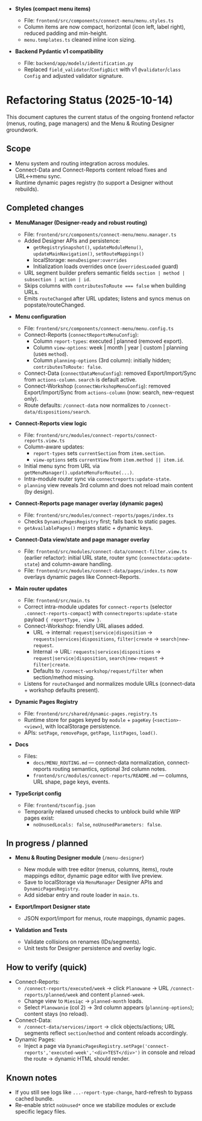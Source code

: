 - **Styles (compact menu items)**
  - File: `frontend/src/components/connect-menu/menu.styles.ts`
  - Column items are now compact, horizontal (icon left, label right), reduced padding and min-height.
  - `menu.templates.ts` cleaned inline icon sizing.

- **Backend Pydantic v1 compatibility**
  - File: `backend/app/models/identification.py`
  - Replaced `field_validator`/`ConfigDict` with v1 `@validator`/`class Config` and adjusted validator signature.

# Refactoring Status (2025-10-14)

This document captures the current status of the ongoing frontend refactor (menus, routing, page managers) and the Menu & Routing Designer groundwork.

## Scope
- Menu system and routing integration across modules.
- Connect-Data and Connect-Reports content reload fixes and URL↔menu sync.
- Runtime dynamic pages registry (to support a Designer without rebuilds).

## Completed changes
- **MenuManager (Designer-ready and robust routing)**
  - File: `frontend/src/components/connect-menu/menu.manager.ts`
  - Added Designer APIs and persistence:
    - `getRegistrySnapshot()`, `updateModuleMenu()`, `updateMainNavigation()`, `setRouteMappings()`
    - localStorage: `menuDesigner:overrides`
    - Initialization loads overrides once (`overridesLoaded` guard)
  - URL segment builder prefers semantic fields `section | method | subsection | action | id`.
  - Skips columns with `contributesToRoute === false` when building URLs.
  - Emits `routeChanged` after URL updates; listens and syncs menus on popstate/routeChanged.

- **Menu configuration**
  - File: `frontend/src/components/connect-menu/menu.config.ts`
  - Connect-Reports (`connectReportsMenuConfig`):
    - Column `report-types`: executed | planned (removed export).
    - Column `view-options`: week | month | year | custom | planning (uses `method`).
    - Column `planning-options` (3rd column): initially hidden; `contributesToRoute: false`.
  - Connect-Data (`connectDataMenuConfig`): removed Export/Import/Sync from `actions-column`. `search` is default active.
  - Connect-Workshop (`connectWorkshopMenuConfig`): removed Export/Import/Sync from `actions-column` (now: search, new-request only).
  - Route defaults: `/connect-data` now normalizes to `/connect-data/dispositions/search`.

- **Connect-Reports view logic**
  - File: `frontend/src/modules/connect-reports/connect-reports.view.ts`
  - Column-aware updates:
    - `report-types` sets `currentSection` from `item.section`.
    - `view-options` sets `currentView` from `item.method || item.id`.
  - Initial menu sync from URL via `getMenuManager().updateMenuForRoute(...)`.
  - Intra-module router sync via `connectreports:update-state`.
  - `planning` view reveals 3rd column and does not reload main content (by design).

- **Connect-Reports page manager overlay (dynamic pages)**
  - File: `frontend/src/modules/connect-reports/pages/index.ts`
  - Checks `DynamicPagesRegistry` first; falls back to static pages.
  - `getAvailablePages()` merges static + dynamic keys.

- **Connect-Data view/state and page manager overlay**
  - File: `frontend/src/modules/connect-data/connect-filter.view.ts` (earlier refactor): initial URL state, router sync (`connectdata:update-state`) and column-aware handling.
  - File: `frontend/src/modules/connect-data/pages/index.ts` now overlays dynamic pages like Connect-Reports.

- **Main router updates**
  - File: `frontend/src/main.ts`
  - Correct intra-module updates for `connect-reports` (selector `.connect-reports-compact`) with `connectreports:update-state` payload `{ reportType, view }`.
  - Connect-Workshop: friendly URL aliases added.
    - URL → internal: `request|service|disposition` → `requests|services|dispositions`, `filter|create` → `search|new-request`.
    - Internal → URL: `requests|services|dispositions` → `request|service|disposition`, `search|new-request` → `filter|create`.
    - Defaults to `/connect-workshop/request/filter` when section/method missing.
  - Listens for `routeChanged` and normalizes module URLs (connect-data + workshop defaults present).

- **Dynamic Pages Registry**
  - File: `frontend/src/shared/dynamic-pages.registry.ts`
  - Runtime store for pages keyed by `module` + `pageKey` (`<section>-<view>`), with localStorage persistence.
  - APIs: `setPage`, `removePage`, `getPage`, `listPages`, `load()`.

- **Docs**
  - Files:
    - `docs/MENU_ROUTING.md` — connect-data normalization, connect-reports routing semantics, optional 3rd column notes.
    - `frontend/src/modules/connect-reports/README.md` — columns, URL shape, page keys, events.

- **TypeScript config**
  - File: `frontend/tsconfig.json`
  - Temporarily relaxed unused checks to unblock build while WIP pages exist:
    - `noUnusedLocals: false`, `noUnusedParameters: false`.

## In progress / planned
- **Menu & Routing Designer module** (`/menu-designer`)
  - New module with tree editor (menus, columns, items), route mappings editor, dynamic page editor with live preview.
  - Save to localStorage via `MenuManager` Designer APIs and `DynamicPagesRegistry`.
  - Add sidebar entry and route loader in `main.ts`.

- **Export/Import Designer state**
  - JSON export/import for menus, route mappings, dynamic pages.

- **Validation and Tests**
  - Validate collisions on renames (IDs/segments).
  - Unit tests for Designer persistence and overlay logic.

## How to verify (quick)
- Connect-Reports:
  - `/connect-reports/executed/week` → click `Planowane` → URL `/connect-reports/planned/week` and content `planned-week`.
  - Change view to `Miesiąc` → `planned-month` loads.
  - Select `Planowanie` (col 2) → 3rd column appears (`planning-options`); content stays (no reload).
- Connect-Data:
  - `/connect-data/services/import` → click objects/actions; URL segments reflect `section`/`method` and content reloads accordingly.
- Dynamic Pages:
  - Inject a page via `DynamicPagesRegistry.setPage('connect-reports','executed-week','<div>TEST</div>')` in console and reload the route → dynamic HTML should render.

## Known notes
- If you still see logs like `...-report-type-change`, hard-refresh to bypass cached bundle.
- Re-enable strict `noUnused*` once we stabilize modules or exclude specific legacy files.
